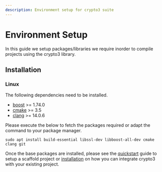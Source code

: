 ```yaml
---
description: Environment setup for crypto3 suite
---
```


# Environment Setup

In this guide we setup packages/libraries we require inorder to compile projects using the crypto3 library.

## Installation

### Linux

The following dependencies need to be installed.

* [boost](https://www.boost.org/) >= 1.74.0
* [cmake](https://cmake.org/) >= 3.5
* [clang](https://clang.llvm.org/) >= 14.0.6

Please execute the below to fetch the packages required or adapt the command to your package manager.

```shell
sudo apt install build-essential libssl-dev libboost-all-dev cmake clang git
```



Once the base packages are installed, please see the [quickstart](quickstart.md) guide to setup a scaffold project or [installation](environment-setup.md#installation) on how you can integrate crypto3 with your existing project.
